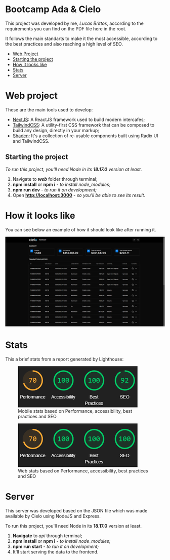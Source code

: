 # Bootcamp Ada & Cielo

This project was developed by me, _Lucas Brittos_, according to the requirements you can find on the PDF file here in the root.

It follows the main standarts to make it the most accessible, according to the best practices and also reaching a high level of SEO.

- [Web Project](#web-project)
- [Starting the project](#starting-the-project)
- [How it looks like](#how-it-looks-like)
- [Stats](#stats)
- [Server](#server)

# Web project

These are the main tools used to develop:

- [NextJS](https://nextjs.org/): A ReactJS framework used to build modern intercafes;
- [TailwindCSS](https://tailwindcss.com/): A utility-first CSS framework that can be composed to build any design, directly in your markup;
- [Shadcn](https://ui.shadcn.com/): It's a collection of re-usable components built using Radix UI and TailwindCSS.

## Starting the project

_To run this project, you'll need Node in its **18.17.0** version at least._

1. Navigate to **_web_** folder through terminal;
1. **npm install** or **npm i** - _to install node_modules;_
1. **npm run dev** - _to run it on development;_
1. Open [**http://localhost:3000**](http://localhost:3000) - _so you'll be able to see its result_.

# How it looks like

You can see below an example of how it should look like after running it.

![dashboard](./.github/dashboard.png)

# Stats

This a brief stats from a report generated by Lighthouse:

<figure>
  <img src="./.github/stats_mobile.png" alt="Mobile stats based on Performance, accessibility, best practices and SEO"/>
  <figcaption>Mobile stats based on Performance, accessibility, best practices and SEO</figcaption>
</figure>

<figure>
  <img src="./.github/stats_web.png" alt="Web stats based on Performance, accessibility, best practices and SEO"/>
  <figcaption>Web stats based on Performance, accessibility, best practices and SEO</figcaption>
</figure>

# Server

This server was developed based on the JSON file which was made available by Cielo using NodeJS and Express.

To run this project, you'll need Node in its **18.17.0** version at least.

1. **Navigate** to _api_ through terminal;
2. **npm install** or **npm i** - _to install node_modules;_
3. **npm run start** - _to run it on development;_
4. It'll start serving the data to the frontend.
